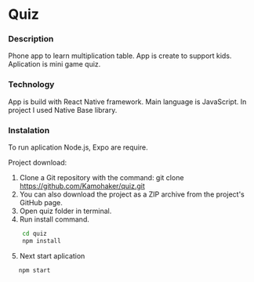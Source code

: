 # Quiz

### Description
Phone app to learn multiplication table. App is create to support kids. Aplication is mini game quiz.

### Technology
App is build with React Native framework. Main language is JavaScript. In project I used Native Base library.  

### Instalation 
To run aplication Node.js, Expo are require.

Project download:
1. Clone a Git repository with the command: git clone https://github.com/Kamohaker/quiz.git
2. You can also download the project as a ZIP archive from the project's GitHub page.
3. Open  quiz folder in terminal.
4. Run install command.
```cmd
    cd quiz
    npm install
```
5. Next start aplication
```cmd
   npm start
```
